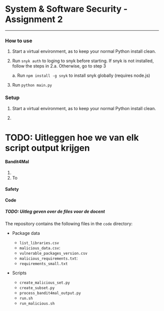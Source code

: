 # System & Software Security - Assignment 2

--------------

### How to use

1. Start a virtual environment, as to keep your normal Python install clean. 

2. Run `snyk auth` to loging to snyk before starting. If snyk is not installed, follow the steps in 2.a. Otherwise, go to step 3

    a. Run `npm install -g snyk` to install snyk globally (requires node.js) 

3. Run `python main.py`

### Setup

1. Start a virtual environment, as to keep your normal Python install clean.

2.  


# TODO: Uitleggen hoe we van elk script output krijgen

#### Bandit4Mal

1. 
2. To 


#### Safety


#### Code

##### TODO: Uitleg geven over de files voor de docent

The repository contains the following files in the ```code``` directory: 
* Package data
    - ```list_libraries.csv```
    - ```malicious_data.csv```: 
    - ```vulnerable_packages_version.csv```
    - ```malicious_requirements.txt```: 
    - ```requirements_small.txt```

* Scripts
    - ```create_malicious_set.py```
    - ```create_subset.py```
    - ```process_bandit4mal_output.py```
    - ```run.sh```
    - ```run_malicious.sh```